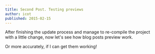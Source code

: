```yaml
---
title: Second Post. Testing previews
author: icot
published: 2015-02-15
---
```


After finishing the update process and manage to re-compile the project with a
little change, now let's see how blog posts preview work.

<!--more-->

Or more accurately, if I can get them working!

